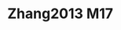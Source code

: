 # Zhang2013 M17
<a name="material" />
<script type="application/ld+json">

  {
    "@context": "https://schema.org/",
    "@type": "ChemicalSubstance",
    "http://purl.org/dc/terms/conformsTo":
      {
        "@type": "CreativeWork",
        "@id": "https://bioschemas.org/profiles/ChemicalSubstance/0.4-RELEASE/"
      },
    "@id": "https://egonw.github.io/nanowiki/nanowiki322.html#material",
    "name": "Zhang2013 M17",
    "sameAs: "http://127.0.0.1/mediawiki/index.php/Special:URIResolver/Zhang2013_M17"
  }
</script>


